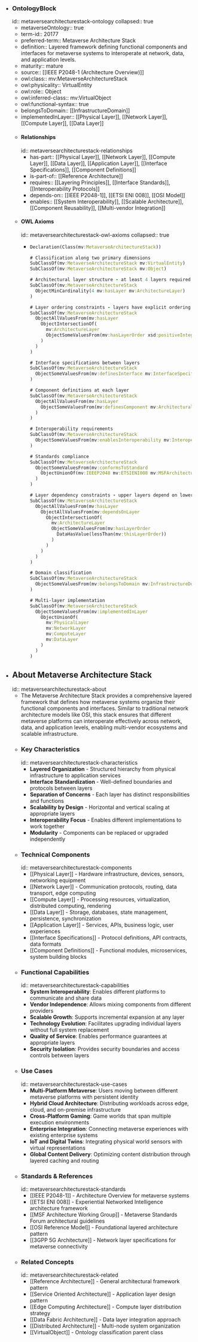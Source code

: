 - ### OntologyBlock
  id:: metaversearchitecturestack-ontology
  collapsed:: true
	- metaverseOntology:: true
	- term-id:: 20177
	- preferred-term:: Metaverse Architecture Stack
	- definition:: Layered framework defining functional components and interfaces for metaverse systems to interoperate at network, data, and application levels.
	- maturity:: mature
	- source:: [[IEEE P2048-1 (Architecture Overview)]]
	- owl:class:: mv:MetaverseArchitectureStack
	- owl:physicality:: VirtualEntity
	- owl:role:: Object
	- owl:inferred-class:: mv:VirtualObject
	- owl:functional-syntax:: true
	- belongsToDomain:: [[InfrastructureDomain]]
	- implementedInLayer:: [[Physical Layer]], [[Network Layer]], [[Compute Layer]], [[Data Layer]]
	- #### Relationships
	  id:: metaversearchitecturestack-relationships
		- has-part:: [[Physical Layer]], [[Network Layer]], [[Compute Layer]], [[Data Layer]], [[Application Layer]], [[Interface Specifications]], [[Component Definitions]]
		- is-part-of:: [[Reference Architecture]]
		- requires:: [[Layering Principles]], [[Interface Standards]], [[Interoperability Protocols]]
		- depends-on:: [[IEEE P2048-1]], [[ETSI ENI 008]], [[OSI Model]]
		- enables:: [[System Interoperability]], [[Scalable Architecture]], [[Component Reusability]], [[Multi-vendor Integration]]
	- #### OWL Axioms
	  id:: metaversearchitecturestack-owl-axioms
	  collapsed:: true
		- ```clojure
		  Declaration(Class(mv:MetaverseArchitectureStack))

		  # Classification along two primary dimensions
		  SubClassOf(mv:MetaverseArchitectureStack mv:VirtualEntity)
		  SubClassOf(mv:MetaverseArchitectureStack mv:Object)

		  # Architectural layer structure - at least 4 layers required
		  SubClassOf(mv:MetaverseArchitectureStack
		    ObjectMinCardinality(4 mv:hasLayer mv:ArchitectureLayer)
		  )

		  # Layer ordering constraints - layers have explicit ordering
		  SubClassOf(mv:MetaverseArchitectureStack
		    ObjectAllValuesFrom(mv:hasLayer
		      ObjectIntersectionOf(
		        mv:ArchitectureLayer
		        ObjectSomeValuesFrom(mv:hasLayerOrder xsd:positiveInteger)
		      )
		    )
		  )

		  # Interface specifications between layers
		  SubClassOf(mv:MetaverseArchitectureStack
		    ObjectSomeValuesFrom(mv:definesInterface mv:InterfaceSpecification)
		  )

		  # Component definitions at each layer
		  SubClassOf(mv:MetaverseArchitectureStack
		    ObjectAllValuesFrom(mv:hasLayer
		      ObjectSomeValuesFrom(mv:definesComponent mv:ArchitecturalComponent)
		    )
		  )

		  # Interoperability requirements
		  SubClassOf(mv:MetaverseArchitectureStack
		    ObjectSomeValuesFrom(mv:enablesInteroperability mv:InteroperabilityProtocol)
		  )

		  # Standards compliance
		  SubClassOf(mv:MetaverseArchitectureStack
		    ObjectSomeValuesFrom(mv:conformsToStandard
		      ObjectUnionOf(mv:IEEEP2048 mv:ETSIENI008 mv:MSFArchitectureSpec)
		    )
		  )

		  # Layer dependency constraints - upper layers depend on lower layers
		  SubClassOf(mv:MetaverseArchitectureStack
		    ObjectAllValuesFrom(mv:hasLayer
		      ObjectAllValuesFrom(mv:dependsOnLayer
		        ObjectIntersectionOf(
		          mv:ArchitectureLayer
		          ObjectSomeValuesFrom(mv:hasLayerOrder
		            DataHasValue(lessThan(mv:thisLayerOrder))
		          )
		        )
		      )
		    )
		  )

		  # Domain classification
		  SubClassOf(mv:MetaverseArchitectureStack
		    ObjectSomeValuesFrom(mv:belongsToDomain mv:InfrastructureDomain)
		  )

		  # Multi-layer implementation
		  SubClassOf(mv:MetaverseArchitectureStack
		    ObjectSomeValuesFrom(mv:implementedInLayer
		      ObjectUnionOf(
		        mv:PhysicalLayer
		        mv:NetworkLayer
		        mv:ComputeLayer
		        mv:DataLayer
		      )
		    )
		  )
		  ```
- ## About Metaverse Architecture Stack
  id:: metaversearchitecturestack-about
	- The Metaverse Architecture Stack provides a comprehensive layered framework that defines how metaverse systems organize their functional components and interfaces. Similar to traditional network architecture models like OSI, this stack ensures that different metaverse platforms can interoperate effectively across network, data, and application levels, enabling multi-vendor ecosystems and scalable infrastructure.
	- ### Key Characteristics
	  id:: metaversearchitecturestack-characteristics
		- **Layered Organization** - Structured hierarchy from physical infrastructure to application services
		- **Interface Standardization** - Well-defined boundaries and protocols between layers
		- **Separation of Concerns** - Each layer has distinct responsibilities and functions
		- **Scalability by Design** - Horizontal and vertical scaling at appropriate layers
		- **Interoperability Focus** - Enables different implementations to work together
		- **Modularity** - Components can be replaced or upgraded independently
	- ### Technical Components
	  id:: metaversearchitecturestack-components
		- [[Physical Layer]] - Hardware infrastructure, devices, sensors, networking equipment
		- [[Network Layer]] - Communication protocols, routing, data transport, edge computing
		- [[Compute Layer]] - Processing resources, virtualization, distributed computing, rendering
		- [[Data Layer]] - Storage, databases, state management, persistence, synchronization
		- [[Application Layer]] - Services, APIs, business logic, user experiences
		- [[Interface Specifications]] - Protocol definitions, API contracts, data formats
		- [[Component Definitions]] - Functional modules, microservices, system building blocks
	- ### Functional Capabilities
	  id:: metaversearchitecturestack-capabilities
		- **System Interoperability**: Enables different platforms to communicate and share data
		- **Vendor Independence**: Allows mixing components from different providers
		- **Scalable Growth**: Supports incremental expansion at any layer
		- **Technology Evolution**: Facilitates upgrading individual layers without full system replacement
		- **Quality of Service**: Enables performance guarantees at appropriate layers
		- **Security Isolation**: Provides security boundaries and access controls between layers
	- ### Use Cases
	  id:: metaversearchitecturestack-use-cases
		- **Multi-Platform Metaverse**: Users moving between different metaverse platforms with persistent identity
		- **Hybrid Cloud Architecture**: Distributing workloads across edge, cloud, and on-premise infrastructure
		- **Cross-Platform Gaming**: Game worlds that span multiple execution environments
		- **Enterprise Integration**: Connecting metaverse experiences with existing enterprise systems
		- **IoT and Digital Twins**: Integrating physical world sensors with virtual representations
		- **Global Content Delivery**: Optimizing content distribution through layered caching and routing
	- ### Standards & References
	  id:: metaversearchitecturestack-standards
		- [[IEEE P2048-1]] - Architecture Overview for metaverse systems
		- [[ETSI ENI 008]] - Experiential Networked Intelligence architecture framework
		- [[MSF Architecture Working Group]] - Metaverse Standards Forum architectural guidelines
		- [[OSI Reference Model]] - Foundational layered architecture pattern
		- [[3GPP 5G Architecture]] - Network layer specifications for metaverse connectivity
	- ### Related Concepts
	  id:: metaversearchitecturestack-related
		- [[Reference Architecture]] - General architectural framework pattern
		- [[Service Oriented Architecture]] - Application layer design pattern
		- [[Edge Computing Architecture]] - Compute layer distribution strategy
		- [[Data Fabric Architecture]] - Data layer integration approach
		- [[Distributed Architecture]] - Multi-node system organization
		- [[VirtualObject]] - Ontology classification parent class
